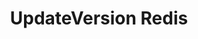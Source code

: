 ---
title: UpdateVersion Redis
menu:
  docs_{{ .version }}:
    identifier: rd-update-version
    name: UpdateVersion
    parent: rd-redis-guides
    weight: 42
menu_name: docs_{{ .version }}
---